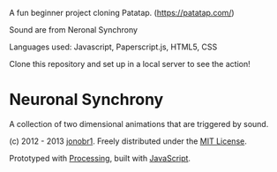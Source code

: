 
A fun beginner project cloning Patatap. (https://patatap.com/)

Sound are from Neronal Synchrony

Languages used: Javascript, Paperscript.js, HTML5, CSS

Clone this repository and set up in a local server to see the action!







Neuronal Synchrony
==================

A collection of two dimensional animations that are triggered by sound.

(c) 2012 - 2013 [jonobr1](http://jonobr1.com/). Freely distributed under the [MIT License](http://opensource.org/licenses/MIT).

Prototyped with [Processing](http://processing.org/), built with [JavaScript](http://jonobr1.github.com/two.js).
